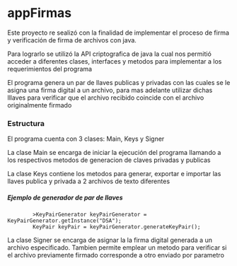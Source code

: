 # appFirmas

<p>Este proyecto re sealizó con la finalidad de implementar el proceso de firma y verificación de firma de archivos con java.</p>
<p>Para lograrlo se utilizó la API criptografica de java la cual nos permitió acceder a diferentes clases, interfaces y metodos para implementar a los requerimientos del programa</p>
<p>El programa genera un par de llaves publicas y privadas con las cuales se le asigna una firma digital a un archivo, para mas adelante utilizar dichas lllaves para verificar que el archivo recibido coincide con el archivo originalmente firmado</p>


### Estructura

<p>El programa cuenta con 3 clases: Main, Keys y Signer</p>

<p>La clase Main se encarga de iniciar la ejecución del programa llamando a los respectivos metodos de generacion de claves privadas y publicas</p>

<p>La clase Keys contiene los metodos para generar, exportar e importar las llaves publica y privada a 2 archivos de texto diferentes</p>

##### Ejemplo de generador de par de llaves

			>KeyPairGenerator keyPairGenerator = KeyPairGenerator.getInstance("DSA");
			KeyPair keyPair = keyPairGenerator.generateKeyPair();

<p>La clase Signer se encarga de asignar la la firma digital generada a un archivo especificado. Tambien permite emplear un metodo para verificar si el archivo previamente firmado corresponde a otro enviado por parametro</p>

